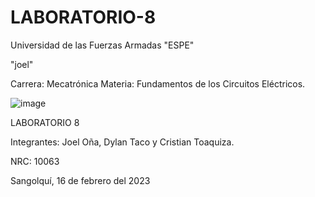 # LABORATORIO-8

Universidad de las Fuerzas Armadas "ESPE"

"joel"

Carrera: Mecatrónica
Materia: Fundamentos de los Circuitos Eléctricos.


![image](https://user-images.githubusercontent.com/116817673/219497818-4f9433e6-ec3a-4708-9d9e-f5366787f974.png)

LABORATORIO 8

Integrantes: Joel Oña, Dylan Taco y Cristian Toaquiza.

NRC: 10063

Sangolquí, 16 de febrero del 2023
